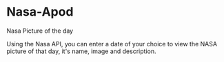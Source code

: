# Nasa-Apod
Nasa Picture of the day


Using the Nasa API, you can enter a date of your choice to view the NASA picture of that day, it's name, image and description. 
